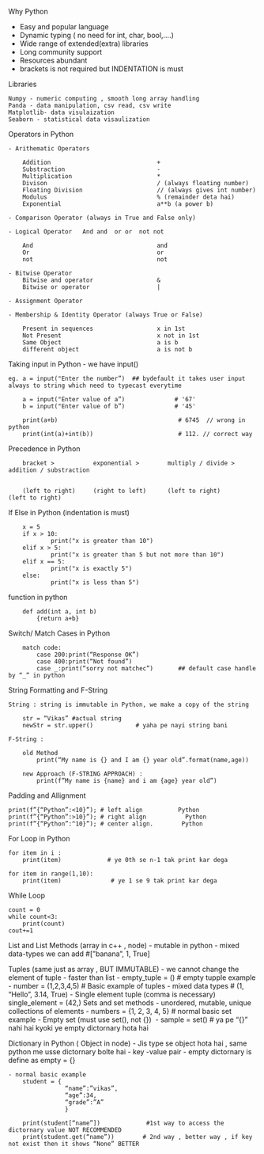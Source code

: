 Why Python

- Easy and popular language
- Dynamic typing ( no need for int, char, bool,….)
- Wide range of extended(extra) libraries
- Long community support
- Resources abundant
- brackets is not required but INDENTATION is must

Libraries

    Numpy - numeric computing , smooth long array handling
    Panda - data manipulation, csv read, csv write
    Matplotlib- data visulaization
    Seaborn - statistical data visaulization

Operators in Python  

    - Arithematic Operators 

        Addition                              +
        Substraction                          -
        Multiplication                        *
        Divison                               / (always floating number)
        Floating Division                     // (always gives int number)
        Modulus                               % (remainder deta hai)
        Exponential                           a**b (a power b)

    - Comparison Operator (always in True and False only)
    
    - Logical Operator   And and  or or  not not

        And                                   and
        Or                                    or
        not                                   not

    - Bitwise Operator
        Bitwise and operator                  &
        Bitwise or operator                   |

    - Assignment Operator
    
    - Membership & Identity Operator (always True or False)

        Present in sequences                  x in 1st
        Not Present                           x not in 1st
        Same Object                           a is b
        different object                      a is not b



Taking input in Python - we have input() 

    eg. a = input("Enter the number”)  ## bydefault it takes user input always to string which need to typecast everytime
    
        a = input("Enter value of a”)              # '67'
        b = input("Enter value of b”)              # '45'

        print(a+b)                                  # 6745  // wrong in python 
        print(int(a)+int(b))                        # 112. // correct way
        
        
Precedence in Python

        bracket >           exponential >        multiply / divide >         addition / substraction


        (left to right)     (right to left)      (left to right)             (left to right)

If Else in Python (indentation is must)

    	x = 5
    	if x > 10:
    			print("x is greater than 10")
    	elif x > 5:
    			print("x is greater than 5 but not more than 10")
    	elif x == 5:
    			print("x is exactly 5")
    	else:
    			print("x is less than 5")


function in python 
    
    	def add(int a, int b)
            {return a+b}



Switch/ Match Cases in Python



    	match code:			
            case 200:print(“Response OK”)
            case 400:print(“Not found”)
            case _:print(“sorry not matchec”)		## default case handle by “_” in python


String Formatting and F-String

    String : string is immutable in Python, we make a copy of the string
    
        str = “Vikas” #actual string
        newStr = str.upper()            # yaha pe nayi string bani

    F-String :

        old Method
            print(“My name is {} and I am {} year old”.format(name,age))

        new Approach (F-STRING APPROACH) :
            print(f”My name is {name} and i am {age} year old”)
        
Padding and Allignment

    print(f”{“Python”:<10}”); # left align          Python
    print(f”{“Python”:>10}”); # right align           Python
    print(f”{“Python”:^10}”); # center align.        Python 
    
    
For Loop in Python

    for item in i :
        print(item)             # ye 0th se n-1 tak print kar dega
        
    for item in range(1,10):
        print(item)              # ye 1 se 9 tak print kar dega
        
        
While Loop 

    count = 0
    while count<3:
        print(count)
    cout+=1


List and List Methods (array in c++ , node)
    - mutable in python
    - mixed data-types we can add #[”banana”, 1, True]
     
Tuples (same just as array , BUT IMMUTABLE)
    - we cannot change the element of tuple
    - faster than list
    - empty_tuple = ()                                       # empty tupple example
    - number = (1,2,3,4,5)                                   # Basic example of tuples
    - mixed data types                                      # (1, “Hello”, 3.14, True)
    - Single element tuple (comma is necessary)             single_element = (42,)
Sets and set methods
    - unordered, mutable, unique collections of elements
    - numbers = {1, 2, 3, 4, 5}                                     # normal basic set example
    - Empty set (must use set(), not {})  - sample = set()      # ya pe “{}” nahi hai kyoki ye empty dictornary hota hai
    
Dictionary in Python ( Object in node)
    - Jis type se object hota hai , same python me usse dictornary bolte hai
    - key -value pair
    - empty dictornary is define as empty = {}

    - normal basic example			
        student = {
                    “name”:”vikas”,
                    “age”:34,
                    “grade”:”A”
    			    }
                    
        print(student[“name”])             #1st way to access the dictornary value NOT RECOMMENDED
        print(student.get(“name”))	      # 2nd way , better way , if key not exist then it shows “None” BETTER
